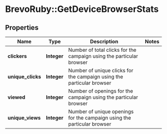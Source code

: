 # BrevoRuby::GetDeviceBrowserStats

## Properties
Name | Type | Description | Notes
------------ | ------------- | ------------- | -------------
**clickers** | **Integer** | Number of total clicks for the campaign using the particular browser | 
**unique_clicks** | **Integer** | Number of unique clicks for the campaign using the particular browser | 
**viewed** | **Integer** | Number of openings for the campaign using the particular browser | 
**unique_views** | **Integer** | Number of unique openings for the campaign using the particular browser | 


